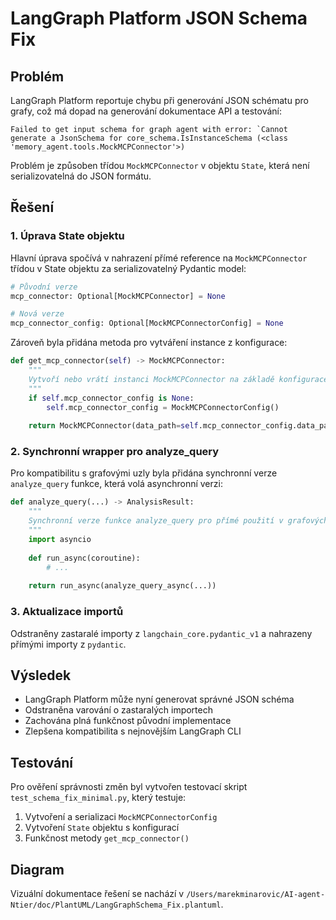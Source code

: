 # LangGraph Platform JSON Schema Fix

## Problém

LangGraph Platform reportuje chybu při generování JSON schématu pro grafy, což má dopad na generování dokumentace API a testování:

```
Failed to get input schema for graph agent with error: `Cannot generate a JsonSchema for core_schema.IsInstanceSchema (<class 'memory_agent.tools.MockMCPConnector'>)
```

Problém je způsoben třídou `MockMCPConnector` v objektu `State`, která není serializovatelná do JSON formátu.

## Řešení

### 1. Úprava State objektu

Hlavní úprava spočívá v nahrazení přímé reference na `MockMCPConnector` třídou v State objektu za serializovatelný Pydantic model:

```python
# Původní verze
mcp_connector: Optional[MockMCPConnector] = None

# Nová verze
mcp_connector_config: Optional[MockMCPConnectorConfig] = None
```

Zároveň byla přidána metoda pro vytváření instance z konfigurace:

```python
def get_mcp_connector(self) -> MockMCPConnector:
    """
    Vytvoří nebo vrátí instanci MockMCPConnector na základě konfigurace.
    """
    if self.mcp_connector_config is None:
        self.mcp_connector_config = MockMCPConnectorConfig()
    
    return MockMCPConnector(data_path=self.mcp_connector_config.data_path)
```

### 2. Synchronní wrapper pro analyze_query

Pro kompatibilitu s grafovými uzly byla přidána synchronní verze `analyze_query` funkce, která volá asynchronní verzi:

```python
def analyze_query(...) -> AnalysisResult:
    """
    Synchronní verze funkce analyze_query pro přímé použití v grafových uzlech.
    """
    import asyncio
    
    def run_async(coroutine):
        # ...
    
    return run_async(analyze_query_async(...))
```

### 3. Aktualizace importů

Odstraněny zastaralé importy z `langchain_core.pydantic_v1` a nahrazeny přímými importy z `pydantic`.

## Výsledek

- LangGraph Platform může nyní generovat správné JSON schéma
- Odstraněna varování o zastaralých importech
- Zachována plná funkčnost původní implementace
- Zlepšena kompatibilita s nejnovějším LangGraph CLI

## Testování

Pro ověření správnosti změn byl vytvořen testovací skript `test_schema_fix_minimal.py`, který testuje:

1. Vytvoření a serializaci `MockMCPConnectorConfig`
2. Vytvoření `State` objektu s konfigurací
3. Funkčnost metody `get_mcp_connector()`

## Diagram

Vizuální dokumentace řešení se nachází v `/Users/marekminarovic/AI-agent-Ntier/doc/PlantUML/LangGraphSchema_Fix.plantuml`.
